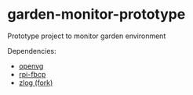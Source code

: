 # garden-monitor-prototype
Prototype project to monitor garden environment

Dependencies:

- [openvg](https://github.com/ajstarks/openvg)
- [rpi-fbcp](https://github.com/tasanakorn/rpi-fbcp)
- [zlog (fork)](https://github.com/jonlamb-gh/zlog)
